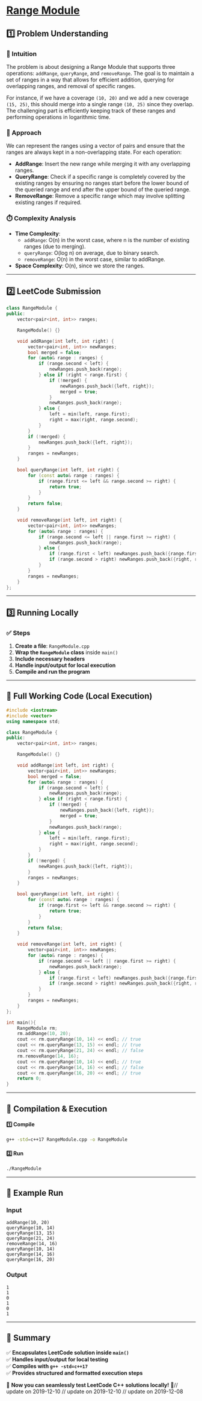 # **[Range Module](https://leetcode.com/problems/range-module/description/)**  

## **1️⃣ Problem Understanding**  
### **📌 Intuition**  
The problem is about designing a Range Module that supports three operations: `addRange`, `queryRange`, and `removeRange`. The goal is to maintain a set of ranges in a way that allows for efficient addition, querying for overlapping ranges, and removal of specific ranges. 

For instance, if we have a coverage `(10, 20)` and we add a new coverage `(15, 25)`, this should merge into a single range `(10, 25)` since they overlap. The challenging part is efficiently keeping track of these ranges and performing operations in logarithmic time.

### **🚀 Approach**  
We can represent the ranges using a vector of pairs and ensure that the ranges are always kept in a non-overlapping state. For each operation:
- **AddRange**: Insert the new range while merging it with any overlapping ranges.
- **QueryRange**: Check if a specific range is completely covered by the existing ranges by ensuring no ranges start before the lower bound of the queried range and end after the upper bound of the queried range.
- **RemoveRange**: Remove a specific range which may involve splitting existing ranges if required.

### **⏱️ Complexity Analysis**  
- **Time Complexity**: 
  - `addRange`: O(n) in the worst case, where n is the number of existing ranges (due to merging).
  - `queryRange`: O(log n) on average, due to binary search.
  - `removeRange`: O(n) in the worst case, similar to addRange.
- **Space Complexity**: O(n), since we store the ranges.

---  

## **2️⃣ LeetCode Submission**  
```cpp
class RangeModule {
public:
    vector<pair<int, int>> ranges;

    RangeModule() {}

    void addRange(int left, int right) {
        vector<pair<int, int>> newRanges;
        bool merged = false;
        for (auto& range : ranges) {
            if (range.second < left) {
                newRanges.push_back(range);
            } else if (right < range.first) {
                if (!merged) {
                    newRanges.push_back({left, right});
                    merged = true;
                }
                newRanges.push_back(range);
            } else {
                left = min(left, range.first);
                right = max(right, range.second);
            }
        }
        if (!merged) {
            newRanges.push_back({left, right});
        }
        ranges = newRanges;
    }

    bool queryRange(int left, int right) {
        for (const auto& range : ranges) {
            if (range.first <= left && range.second >= right) {
                return true;
            }
        }
        return false;
    }

    void removeRange(int left, int right) {
        vector<pair<int, int>> newRanges;
        for (auto& range : ranges) {
            if (range.second <= left || range.first >= right) {
                newRanges.push_back(range);
            } else {
                if (range.first < left) newRanges.push_back({range.first, left});
                if (range.second > right) newRanges.push_back({right, range.second});
            }
        }
        ranges = newRanges;
    }
};
```  

---  

## **3️⃣ Running Locally**  
### **✅ Steps**  
1. **Create a file**: `RangeModule.cpp`  
2. **Wrap the `RangeModule` class** inside `main()`  
3. **Include necessary headers**  
4. **Handle input/output for local execution**  
5. **Compile and run the program**  

---  

## **📝 Full Working Code (Local Execution)**  
```cpp
#include <iostream>
#include <vector>
using namespace std;

class RangeModule {
public:
    vector<pair<int, int>> ranges;

    RangeModule() {}

    void addRange(int left, int right) {
        vector<pair<int, int>> newRanges;
        bool merged = false;
        for (auto& range : ranges) {
            if (range.second < left) {
                newRanges.push_back(range);
            } else if (right < range.first) {
                if (!merged) {
                    newRanges.push_back({left, right});
                    merged = true;
                }
                newRanges.push_back(range);
            } else {
                left = min(left, range.first);
                right = max(right, range.second);
            }
        }
        if (!merged) {
            newRanges.push_back({left, right});
        }
        ranges = newRanges;
    }

    bool queryRange(int left, int right) {
        for (const auto& range : ranges) {
            if (range.first <= left && range.second >= right) {
                return true;
            }
        }
        return false;
    }

    void removeRange(int left, int right) {
        vector<pair<int, int>> newRanges;
        for (auto& range : ranges) {
            if (range.second <= left || range.first >= right) {
                newRanges.push_back(range);
            } else {
                if (range.first < left) newRanges.push_back({range.first, left});
                if (range.second > right) newRanges.push_back({right, range.second});
            }
        }
        ranges = newRanges;
    }
};

int main(){
    RangeModule rm;
    rm.addRange(10, 20);
    cout << rm.queryRange(10, 14) << endl; // true
    cout << rm.queryRange(13, 15) << endl; // true
    cout << rm.queryRange(21, 24) << endl; // false
    rm.removeRange(14, 16);
    cout << rm.queryRange(10, 14) << endl; // true
    cout << rm.queryRange(14, 16) << endl; // false
    cout << rm.queryRange(16, 20) << endl; // true
    return 0;
}
```  

---  

## **🔧 Compilation & Execution**  
#### **1️⃣ Compile**  
```bash
g++ -std=c++17 RangeModule.cpp -o RangeModule
```  

#### **2️⃣ Run**  
```bash
./RangeModule
```  

---  

## **🎯 Example Run**  
### **Input**  
```
addRange(10, 20)
queryRange(10, 14)
queryRange(13, 15)
queryRange(21, 24)
removeRange(14, 16)
queryRange(10, 14)
queryRange(14, 16)
queryRange(16, 20)
```  
### **Output**  
```
1
1
0
1
0
1
```  

---  

## **📌 Summary**  
✅ **Encapsulates LeetCode solution inside `main()`**  
✅ **Handles input/output for local testing**  
✅ **Compiles with `g++ -std=c++17`**  
✅ **Provides structured and formatted execution steps**  

🚀 **Now you can seamlessly test LeetCode C++ solutions locally!** 🚀// update on 2019-12-10
// update on 2019-12-10
// update on 2019-12-08
